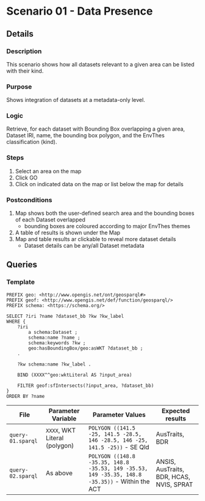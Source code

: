 # Scenario 01 - Data Presence

## Details

### Description

This scenario shows how all datasets relevant to a given area can be listed with their kind.

### Purpose

Shows integration of datasets at a metadata-only level.

### Logic

Retrieve, for each dataset with Bounding Box overlapping a given area, Dataset IRI, name, the bounding box polygon, and the EnvThes classification (kind).

### Steps

1. Select an area on the map
2. Click GO
3. Click on indicated data on the map or list below the map for details

### Postconditions

1. Map shows both the user-defined search area and the bounding boxes of each Dataset overlapped
    * bounding boxes are coloured according to major EnvThes themes
2. A table of results is shown under the Map
3. Map and table results ar clickable to reveal more dataset details
    * Dataset details can be any/all Dataset metadata

## Queries

### Template

```
PREFIX geo: <http://www.opengis.net/ont/geosparql#>
PREFIX geof: <http://www.opengis.net/def/function/geosparql/>
PREFIX schema: <https://schema.org/>

SELECT ?iri ?name ?dataset_bb ?kw ?kw_label
WHERE {
    ?iri
        a schema:Dataset ;
        schema:name ?name ;
        schema:keywords ?kw ;
        geo:hasBoundingBox/geo:asWKT ?dataset_bb ;
    .

    ?kw schema:name ?kw_label .

    BIND (XXXX^^geo:wktLiteral AS ?input_area)

    FILTER geof:sfIntersects(?input_area, ?dataset_bb)
}
ORDER BY ?name
```

| **File**          | **Parameter Variable**        | **Parameter Values**                                                                            | **Expected results**                     |
|-------------------|-------------------------------|-------------------------------------------------------------------------------------------------|------------------------------------------|
| `query-01.sparql` | `XXXX`, WKT Literal (polygon) | `POLYGON ((141.5 -25, 141.5 -28.5, 146 -28.5, 146 -25, 141.5 -25))` - SE Qld                    | AusTraits, BDR                           |
| `query-02.sparql` | As above                      | `POLYGON ((148.8 -35.35, 148.8 -35.53, 149 -35.53, 149 -35.35, 148.8 -35.35))` - Within the ACT | ANSIS, AusTraits, BDR, HCAS, NVIS, SPRAT |